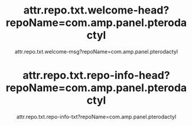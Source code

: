 <header>

# attr.repo.txt.welcome-head?repoName=com.amp.panel.pterodactyl
attr.repo.txt.welcome-msg?repoName=com.amp.panel.pterodactyl

# attr.repo.txt.repo-info-head?repoName=com.amp.panel.pterodactyl
attr.repo.txt.repo-info-txt?repoName=com.amp.panel.pterodactyl

</header>
